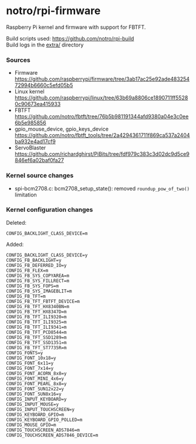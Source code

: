 
notro/rpi-firmware
=======================================================

Raspberry Pi kernel and firmware with support for FBTFT.


Build scripts used: https://github.com/notro/rpi-build  
Build logs in the [extra/](https://github.com/notro/rpi-firmware/tree/master/extra) directory

### Sources

* Firmware  
https://github.com/raspberrypi/firmware/tree/3ab17ac25e92ade48325472994b6660c5efd05b5
* Linux kernel  
https://github.com/raspberrypi/linux/tree/63b69a8806ce1890711ff55280c90673ea415933
* FBTFT  
https://github.com/notro/fbtft/tree/76b5b981191344afd9380a04e3c0ee6b5e985856
* gpio_mouse_device, gpio_keys_device  
https://github.com/notro/fbtft_tools/tree/2a4294361711f869ca537a2404ba932e4ad17cf9
* ServoBlaster  
https://github.com/richardghirst/PiBits/tree/fdf979c383c3d02dc9d5ce9846ef6a02baf0fa27


### Kernel source changes

* spi-bcm2708.c: bcm2708_setup_state(): removed ```roundup_pow_of_two()``` limitation


### Kernel configuration changes

Deleted:  
```text
CONFIG_BACKLIGHT_CLASS_DEVICE=m
```

Added:  
```text
CONFIG_BACKLIGHT_CLASS_DEVICE=y
CONFIG_FB_BACKLIGHT=y
CONFIG_FB_DEFERRED_IO=y
CONFIG_FB_FLEX=m
CONFIG_FB_SYS_COPYAREA=m
CONFIG_FB_SYS_FILLRECT=m
CONFIG_FB_SYS_FOPS=m
CONFIG_FB_SYS_IMAGEBLIT=m
CONFIG_FB_TFT=m
CONFIG_FB_TFT_FBTFT_DEVICE=m
CONFIG_FB_TFT_HX8340BN=m
CONFIG_FB_TFT_HX8347D=m
CONFIG_FB_TFT_ILI9320=m
CONFIG_FB_TFT_ILI9325=m
CONFIG_FB_TFT_ILI9341=m
CONFIG_FB_TFT_PCD8544=m
CONFIG_FB_TFT_SSD1289=m
CONFIG_FB_TFT_SSD1351=m
CONFIG_FB_TFT_ST7735R=m
CONFIG_FONTS=y
CONFIG_FONT_10x18=y
CONFIG_FONT_6x11=y
CONFIG_FONT_7x14=y
CONFIG_FONT_ACORN_8x8=y
CONFIG_FONT_MINI_4x6=y
CONFIG_FONT_PEARL_8x8=y
CONFIG_FONT_SUN12x22=y
CONFIG_FONT_SUN8x16=y
CONFIG_INPUT_KEYBOARD=y
CONFIG_INPUT_MOUSE=y
CONFIG_INPUT_TOUCHSCREEN=y
CONFIG_KEYBOARD_GPIO=m
CONFIG_KEYBOARD_GPIO_POLLED=m
CONFIG_MOUSE_GPIO=m
CONFIG_TOUCHSCREEN_ADS7846=m
CONFIG_TOUCHSCREEN_ADS7846_DEVICE=m
```
